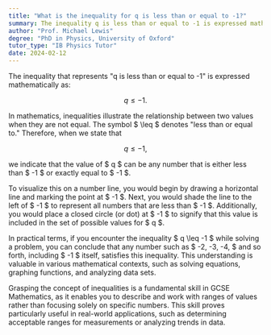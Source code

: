```yaml
---
title: "What is the inequality for q is less than or equal to -1?"
summary: The inequality q is less than or equal to -1 is expressed mathematically as $ q \leq -1 $.
author: "Prof. Michael Lewis"
degree: "PhD in Physics, University of Oxford"
tutor_type: "IB Physics Tutor"
date: 2024-02-12
---
```


The inequality that represents "q is less than or equal to -1" is expressed mathematically as:

$$
q \leq -1.
$$

In mathematics, inequalities illustrate the relationship between two values when they are not equal. The symbol $ \leq $ denotes "less than or equal to." Therefore, when we state that 

$$
q \leq -1,
$$ 

we indicate that the value of $ q $ can be any number that is either less than $ -1 $ or exactly equal to $ -1 $.

To visualize this on a number line, you would begin by drawing a horizontal line and marking the point at $ -1 $. Next, you would shade the line to the left of $ -1 $ to represent all numbers that are less than $ -1 $. Additionally, you would place a closed circle (or dot) at $ -1 $ to signify that this value is included in the set of possible values for $ q $.

In practical terms, if you encounter the inequality $ q \leq -1 $ while solving a problem, you can conclude that any number such as $ -2, -3, -4, $ and so forth, including $ -1 $ itself, satisfies this inequality. This understanding is valuable in various mathematical contexts, such as solving equations, graphing functions, and analyzing data sets.

Grasping the concept of inequalities is a fundamental skill in GCSE Mathematics, as it enables you to describe and work with ranges of values rather than focusing solely on specific numbers. This skill proves particularly useful in real-world applications, such as determining acceptable ranges for measurements or analyzing trends in data.
    